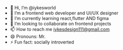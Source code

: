 - 👋 Hi, I’m @iykesworld
- 👀 I’m a frontend web developer and UI/UX designer
- 🌱 I’m currently learning react,flutter AND figma
- 💞️ I’m looking to collaborate on frontend projects
- 📫 How to reach me iykesdesign111@gmail.com
- 😄 Pronouns: Mr.
- ⚡ Fun fact: socially introverted

<!---
iykesworld/iykesworld is a ✨ special ✨ repository because its `README.md` (this file) appears on your GitHub profile.
You can click the Preview link to take a look at your changes.
--->
